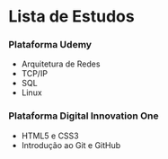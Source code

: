 # Lista de Estudos

### Plataforma Udemy

- Arquitetura de Redes
- TCP/IP
- SQL
- Linux

### Plataforma Digital Innovation One

- HTML5 e CSS3 
- Introdução ao Git e GitHub

